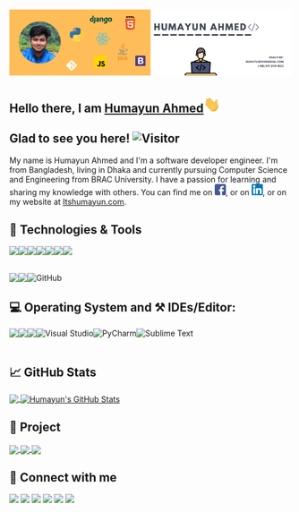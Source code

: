 # [![Humayun Ahmed header](https://raw.githubusercontent.com/Humayungithub/Humayungithub/main/assets/banner.png)](https://itshumayun.com)

## Hello there, I am [Humayun Ahmed](https://www.linkedin.com/in/humayunli/)<img src="https://raw.githubusercontent.com/Humayungithub/Humayungithub/main/assets/wave.gif" width="30px">

## Glad to see you here! ![Visitor](https://estruyf-github.azurewebsites.net/api/VisitorHit?user=Humayungithub&repo=Humayungithub&countColorcountColor&countColor=%237B1E7A)

My name is Humayun Ahmed and I'm a software developer engineer. I'm from Bangladesh, living in Dhaka and currently pursuing Computer Science and Engineering from BRAC University. I have a passion for learning and sharing my knowledge with others. You can find me on [![Facebook][1.1]][1], or on [![LinkedIn][2.1]][2], or on my website at [Itshumayun.com](https://itshumayun.com/).

## 🔧 Technologies & Tools

[<img align="left" src="https://img.shields.io/badge/Java-f89820?style=for-the-badge&logo=java&logoColor=white" />](https://www.java.com/en/)
[<img align="left" src="https://img.shields.io/badge/Python-3776AB?style=for-the-badge&logo=python&logoColor=white" />](https://www.python.org/)
[<img align="left" src="https://img.shields.io/badge/django-092e20?style=for-the-badge&logo=django&logoColor=white" />](https://www.djangoproject.com/)
[<img align="left" src="https://img.shields.io/badge/Javascript-F0DB4F?style=for-the-badge&logo=javascript&logoColor=white" />](https://www.javascript.com/)
[<img align="left" src="https://img.shields.io/badge/React-61DBFB?style=for-the-badge&logo=react&logoColor=white" />](https://reactjs.org/)
[<img align="left" src="https://img.shields.io/badge/Bootstrap-563d7c?style=for-the-badge&logo=bootstrap&logoColor=white" />](https://getbootstrap.com/)
[<img align="left" src="https://img.shields.io/badge/PHP-8993be?style=for-the-badge&logo=php&logoColor=white" />](https://www.php.net/)

<br>
<br>

[<img align="left" src="https://img.shields.io/badge/MySQL-00758f?style=for-the-badge&logo=mysql&logoColor=white" />](https://github.com/Humayungithub/Humayungithub)
[<img align="left" src="https://img.shields.io/badge/Git-F05032?style=for-the-badge&logo=git&logoColor=white" />](https://github.com/Humayungithub/Humayungithub)
[<img align="left" alt="GitHub" src="https://img.shields.io/badge/github%20-%23121011.svg?&style=for-the-badge&logo=github&logoColor=white"/>](https://github.com/Humayungithub/Humayungithub)

<br>

## 💻 Operating System and ⚒️ IDEs/Editor:

[<img align="left" src="https://img.shields.io/badge/Windows-0078D6?style=for-the-badge&logo=windows&logoColor=white" />](https://www.microsoft.com/en-us/windows)
[<img align="left" src="https://img.shields.io/badge/Linux-FCC624?style=for-the-badge&logo=linux&logoColor=black" />](https://www.linux.org/)
[<img align="left" src="https://img.shields.io/badge/Android-3DDC84?style=for-the-badge&logo=android&logoColor=white" />](https://www.android.com/)
[<img align="left" alt="Visual Studio" src="https://img.shields.io/badge/Visual%20Studio-5C2D91.svg?&style=for-the-badge&logo=visual-studio&logoColor=white"/>](https://code.visualstudio.com/)
[<img align="left" alt="PyCharm" src="https://img.shields.io/badge/PyCharm-000000.svg?&style=for-the-badge&logo=PyCharm&logoColor=white"/>](https://www.jetbrains.com/pycharm/)
[<img align="left" alt="Sublime Text" src="https://img.shields.io/badge/sublime_text%20-%23575757.svg?&style=for-the-badge&logo=sublime-text&logoColor=important"/>](https://www.sublimetext.com/)

<br>
<br>

## &#x1f4c8; GitHub Stats

<a href="https://github.com/Humayungithub/Humayungithub">
  <img align="center" src="https://github-readme-stats.vercel.app/api/top-langs/?username=Humayungithub&hide=java,html,tex&title_color=ffffff&text_color=c9cacc&icon_color=2bbc8a&bg_color=1d1f21&langs_count=3" />
</a>
<a href="https://github.com/Humayungithub/Humayungithub">
  <img align="center" src="https://github-readme-stats.vercel.app/api?username=Humayungithub&show_icons=true&line_height=27&count_private=true&title_color=ffffff&text_color=c9cacc&icon_color=2bbc8a&bg_color=1d1f21" alt="Humayun's GitHub Stats" />
</a>

## 📘 Project

<a href="https://github.com/Humayungithub/Flutter_Contacts_App">
  <img align="center" src="https://github-readme-stats.vercel.app/api/pin/?username=Humayungithub&repo=Flutter_Contacts_App&title_color=ffffff&text_color=c9cacc&icon_color=2bbc8a&bg_color=1d1f21" />
</a>
<a href="https://github.com/Humayungithub/Excel-Online">
  <img align="center" src="https://github-readme-stats.vercel.app/api/pin/?username=Humayungithub&repo=Excel-Online&title_color=ffffff&text_color=c9cacc&icon_color=2bbc8a&bg_color=1d1f21" />
</a>
<a href="https://github.com/Humayungithub/ArtisanBD">
  <img align="center" src="https://github-readme-stats.vercel.app/api/pin/?username=Humayungithub&repo=ArtisanBD&title_color=ffffff&text_color=c9cacc&icon_color=2bbc8a&bg_color=1d1f21" />
</a>

## 🤝 Connect with me

[<img src="https://img.icons8.com/color/48/000000/facebook-circled--v3.png"/>](https://www.facebook.com/humayunfb)
[<img src="https://img.icons8.com/color/48/000000/linkedin-circled--v3.png"/>](https://www.linkedin.com/in/humayunli/)
[<img src="https://img.icons8.com/color/48/000000/instagram-new--v2.png"/>](https://www.instagram.com/humayun_insta/)
[<img src="https://img.icons8.com/color/48/000000/twitter--v2.png"/>](https://twitter.com/humayuntweet)
[<img src="https://img.icons8.com/color/48/000000/github--v1.png"/>](https://github.com/Humayungithub)
[<img src="https://img.icons8.com/fluent/48/000000/gmail--v2.png"/>](mailto:humayun2911@gmail.com)

<!--## Stargazers

[![Stargazers repo roster for @Humayungithub/Humayungithub](https://reporoster.com/stars/Humayungithub/Humayungithub)](https://github.com/Humayungithub/Humayungithub/stargazers) -->

<!-- icons without padding -->

[1.1]: https://raw.githubusercontent.com/Humayungithub/Humayungithub/main/assets/icons/facebook.png "Facebook icon without padding"
[2.1]: https://raw.githubusercontent.com/Humayungithub/Humayungithub/main/assets/icons/linkedin.png "Linkedin icon without padding"

<!-- links to social media accounts -->

[1]: https://www.facebook.com/humayunfb
[2]: https://www.linkedin.com/in/humayunli/
[3]: https://github.com/Humayungithub

<!-- Resources -->
<!-- Icons: https://www.flaticon.com/ -->
<!-- Icons: https://img.icons8.com/ -->
<!-- Emojis: https://emojipedia.org/emoji/ -->
<!-- HTML Emojis: https://www.fileformat.info/index.htm -->
<!-- Shields: https://shields.io/ -->
